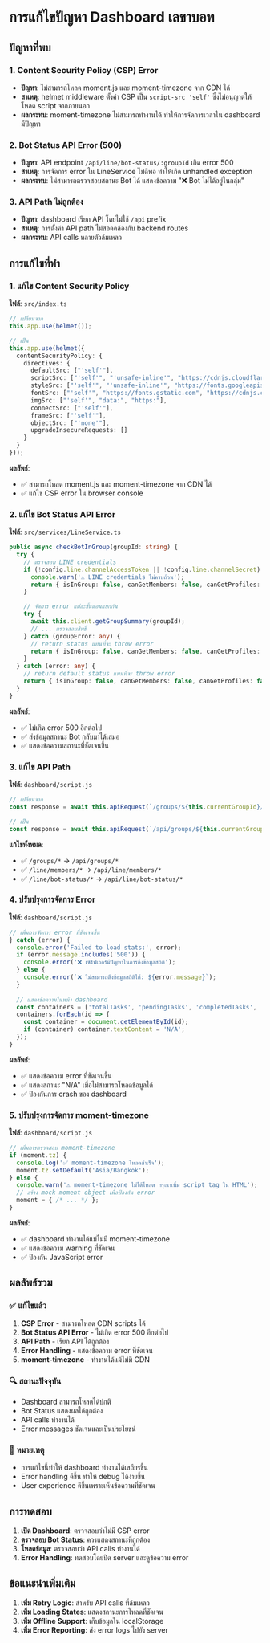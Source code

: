 # การแก้ไขปัญหา Dashboard เลขาบอท

## ปัญหาที่พบ

### 1. Content Security Policy (CSP) Error
- **ปัญหา**: ไม่สามารถโหลด moment.js และ moment-timezone จาก CDN ได้
- **สาเหตุ**: helmet middleware ตั้งค่า CSP เป็น `script-src 'self'` ซึ่งไม่อนุญาตให้โหลด script จากภายนอก
- **ผลกระทบ**: moment-timezone ไม่สามารถทำงานได้ ทำให้การจัดการเวลาใน dashboard มีปัญหา

### 2. Bot Status API Error (500)
- **ปัญหา**: API endpoint `/api/line/bot-status/:groupId` เกิด error 500
- **สาเหตุ**: การจัดการ error ใน LineService ไม่ดีพอ ทำให้เกิด unhandled exception
- **ผลกระทบ**: ไม่สามารถตรวจสอบสถานะ Bot ได้ แสดงข้อความ "❌ Bot ไม่ได้อยู่ในกลุ่ม"

### 3. API Path ไม่ถูกต้อง
- **ปัญหา**: dashboard เรียก API โดยไม่ใช้ `/api` prefix
- **สาเหตุ**: การตั้งค่า API path ไม่สอดคล้องกับ backend routes
- **ผลกระทบ**: API calls หลายตัวล้มเหลว

## การแก้ไขที่ทำ

### 1. แก้ไข Content Security Policy
**ไฟล์**: `src/index.ts`
```typescript
// เปลี่ยนจาก
this.app.use(helmet());

// เป็น
this.app.use(helmet({
  contentSecurityPolicy: {
    directives: {
      defaultSrc: ["'self'"],
      scriptSrc: ["'self'", "'unsafe-inline'", "https://cdnjs.cloudflare.com"],
      styleSrc: ["'self'", "'unsafe-inline'", "https://fonts.googleapis.com", "https://cdnjs.cloudflare.com"],
      fontSrc: ["'self'", "https://fonts.gstatic.com", "https://cdnjs.cloudflare.com"],
      imgSrc: ["'self'", "data:", "https:"],
      connectSrc: ["'self'"],
      frameSrc: ["'self'"],
      objectSrc: ["'none'"],
      upgradeInsecureRequests: []
    }
  }
}));
```

**ผลลัพธ์**: 
- ✅ สามารถโหลด moment.js และ moment-timezone จาก CDN ได้
- ✅ แก้ไข CSP error ใน browser console

### 2. แก้ไข Bot Status API Error
**ไฟล์**: `src/services/LineService.ts`
```typescript
public async checkBotInGroup(groupId: string) {
  try {
    // ตรวจสอบ LINE credentials
    if (!config.line.channelAccessToken || !config.line.channelSecret) {
      console.warn('⚠️ LINE credentials ไม่ครบถ้วน');
      return { isInGroup: false, canGetMembers: false, canGetProfiles: false, botType: 'normal' };
    }

    // จัดการ error แต่ละขั้นตอนแยกกัน
    try {
      await this.client.getGroupSummary(groupId);
      // ... ตรวจสอบสิทธิ์
    } catch (groupError: any) {
      // return status แทนที่จะ throw error
      return { isInGroup: false, canGetMembers: false, canGetProfiles: false, botType: 'normal' };
    }
  } catch (error: any) {
    // return default status แทนที่จะ throw error
    return { isInGroup: false, canGetMembers: false, canGetProfiles: false, botType: 'normal' };
  }
}
```

**ผลลัพธ์**:
- ✅ ไม่เกิด error 500 อีกต่อไป
- ✅ ส่งข้อมูลสถานะ Bot กลับมาได้เสมอ
- ✅ แสดงข้อความสถานะที่ชัดเจนขึ้น

### 3. แก้ไข API Path
**ไฟล์**: `dashboard/script.js`
```javascript
// เปลี่ยนจาก
const response = await this.apiRequest(`/groups/${this.currentGroupId}/stats`);

// เป็น
const response = await this.apiRequest(`/api/groups/${this.currentGroupId}/stats`);
```

**แก้ไขทั้งหมด**:
- ✅ `/groups/*` → `/api/groups/*`
- ✅ `/line/members/*` → `/api/line/members/*`
- ✅ `/line/bot-status/*` → `/api/line/bot-status/*`

### 4. ปรับปรุงการจัดการ Error
**ไฟล์**: `dashboard/script.js`
```javascript
// เพิ่มการจัดการ error ที่ชัดเจนขึ้น
} catch (error) {
  console.error('Failed to load stats:', error);
  if (error.message.includes('500')) {
    console.error('❌ เซิร์ฟเวอร์มีปัญหาในการดึงข้อมูลสถิติ');
  } else {
    console.error(`❌ ไม่สามารถดึงข้อมูลสถิติได้: ${error.message}`);
  }
  
  // แสดงข้อความในหน้า dashboard
  const containers = ['totalTasks', 'pendingTasks', 'completedTasks', 'overdueTasks'];
  containers.forEach(id => {
    const container = document.getElementById(id);
    if (container) container.textContent = 'N/A';
  });
}
```

**ผลลัพธ์**:
- ✅ แสดงข้อความ error ที่ชัดเจนขึ้น
- ✅ แสดงสถานะ "N/A" เมื่อไม่สามารถโหลดข้อมูลได้
- ✅ ป้องกันการ crash ของ dashboard

### 5. ปรับปรุงการจัดการ moment-timezone
**ไฟล์**: `dashboard/script.js`
```javascript
// เพิ่มการตรวจสอบ moment-timezone
if (moment.tz) {
  console.log('✅ moment-timezone โหลดสำเร็จ');
  moment.tz.setDefault('Asia/Bangkok');
} else {
  console.warn('⚠️ moment-timezone ไม่ได้โหลด กรุณาเพิ่ม script tag ใน HTML');
  // สร้าง mock moment object เพื่อป้องกัน error
  moment = { /* ... */ };
}
```

**ผลลัพธ์**:
- ✅ dashboard ทำงานได้แม้ไม่มี moment-timezone
- ✅ แสดงข้อความ warning ที่ชัดเจน
- ✅ ป้องกัน JavaScript error

## ผลลัพธ์รวม

### ✅ แก้ไขแล้ว
1. **CSP Error** - สามารถโหลด CDN scripts ได้
2. **Bot Status API Error** - ไม่เกิด error 500 อีกต่อไป
3. **API Path** - เรียก API ได้ถูกต้อง
4. **Error Handling** - แสดงข้อความ error ที่ชัดเจน
5. **moment-timezone** - ทำงานได้แม้ไม่มี CDN

### 🔍 สถานะปัจจุบัน
- Dashboard สามารถโหลดได้ปกติ
- Bot Status แสดงผลได้ถูกต้อง
- API calls ทำงานได้
- Error messages ชัดเจนและเป็นประโยชน์

### 📝 หมายเหตุ
- การแก้ไขนี้ทำให้ dashboard ทำงานได้เสถียรขึ้น
- Error handling ดีขึ้น ทำให้ debug ได้ง่ายขึ้น
- User experience ดีขึ้นเพราะเห็นข้อความที่ชัดเจน

## การทดสอบ

1. **เปิด Dashboard**: ตรวจสอบว่าไม่มี CSP error
2. **ตรวจสอบ Bot Status**: ควรแสดงสถานะที่ถูกต้อง
3. **โหลดข้อมูล**: ตรวจสอบว่า API calls ทำงานได้
4. **Error Handling**: ทดสอบโดยปิด server และดูข้อความ error

## ข้อแนะนำเพิ่มเติม

1. **เพิ่ม Retry Logic**: สำหรับ API calls ที่ล้มเหลว
2. **เพิ่ม Loading States**: แสดงสถานะการโหลดที่ชัดเจน
3. **เพิ่ม Offline Support**: เก็บข้อมูลใน localStorage
4. **เพิ่ม Error Reporting**: ส่ง error logs ไปยัง server
